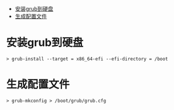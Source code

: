 <!-- TOC -->

- [安装grub到硬盘](#%E5%AE%89%E8%A3%85grub%E5%88%B0%E7%A1%AC%E7%9B%98)
- [生成配置文件](#%E7%94%9F%E6%88%90%E9%85%8D%E7%BD%AE%E6%96%87%E4%BB%B6)

<!-- /TOC -->

# 安装grub到硬盘
```
> grub-install --target = x86_64-efi --efi-directory = /boot
```

# 生成配置文件
```
> grub-mkconfig > /boot/grub/grub.cfg
```